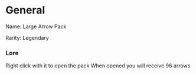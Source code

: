 # General
Name: Large Arrow Pack

Rarity: Legendary

### Lore
Right click with it to open the pack
When opened you will receive 96 arrows
